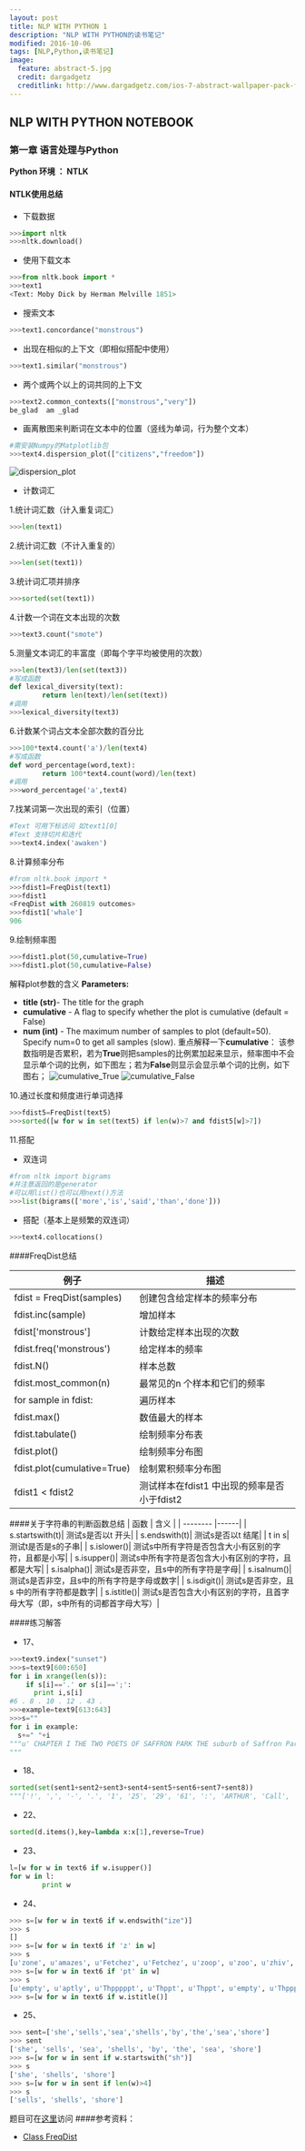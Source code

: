 ```yaml
---
layout: post
title: NLP WITH PYTHON 1
description: "NLP WITH PYTHON的读书笔记"
modified: 2016-10-06
tags: [NLP,Python,读书笔记]
image:
  feature: abstract-5.jpg
  credit: dargadgetz
  creditlink: http://www.dargadgetz.com/ios-7-abstract-wallpaper-pack-for-iphone-5-and-ipod-touch-retina/
---
```

## NLP WITH PYTHON NOTEBOOK
### 第一章 语言处理与Python
**Python 环境 ： NTLK**  
####  NTLK使用总结
- 下载数据  

``` python
>>>import nltk
>>>nltk.download()
``` 

- 使用下载文本
```python
>>>from nltk.book import *
>>>text1
<Text: Moby Dick by Herman Melville 1851>
```
- 搜索文本
```python
>>>text1.concordance("monstrous")
```
- 出现在相似的上下文（即相似搭配中使用）
```python
>>>text1.similar("monstrous")
```
- 两个或两个以上的词共同的上下文
```python
>>>text2.common_contexts(["monstrous","very"])
be_glad  am _glad
```
- 画离散图来判断词在文本中的位置（竖线为单词，行为整个文本）
```python
#需安装Numpy的Matplotlib包
>>>text4.dispersion_plot(["citizens","freedom"])
```
![dispersion_plot](../images/dispersion_plot.png)
- 计数词汇
 
1.统计词汇数（计入重复词汇）
```python
>>>len(text1)
```
2.统计词汇数（不计入重复的）
```python
>>>len(set(text1))
```
3.统计词汇项并排序
```python
>>>sorted(set(text1))
```
4.计数一个词在文本出现的次数
```python
>>>text3.count("smote")
```
5.测量文本词汇的丰富度（即每个字平均被使用的次数）
```python
>>>len(text3)/len(set(text3))
#写成函数
def lexical_diversity(text):
        return len(text)/len(set(text))
#调用
>>>lexical_diversity(text3)
```
6.计数某个词占文本全部次数的百分比
```python
>>>100*text4.count('a')/len(text4)
#写成函数
def word_percentage(word,text):
        return 100*text4.count(word)/len(text)
#调用
>>>word_percentage('a',text4)
```
7.找某词第一次出现的索引（位置）
```python
#Text 可用下标访问 如text1[0]
#Text 支持切片和迭代
>>>text4.index('awaken')
```
8.计算频率分布
```python
#from nltk.book import *
>>>fdist1=FreqDist(text1)
>>>fdist1
<FreqDist with 260819 outcomes>
>>>fdist1['whale']
906
```
9.绘制频率图
```python
>>>fdist1.plot(50,cumulative=True)
>>>fdist1.plot(50,cumulative=False)
```
解释plot参数的含义
**Parameters:**
- **title (str)**- The title for the graph
- **cumulative** - A flag to specify whether the plot is cumulative (default = False)
- **num (int)** - The maximum number of samples to plot (default=50). Specify num=0 to get all samples (slow).
重点解释一下**cumulative**： 
该参数指明是否累积，若为**True**则把samples的比例累加起来显示，频率图中不会显示单个词的比例，如下图左；若为**False**则显示会显示单个词的比例，如下图右；
![cumulative_True](../images/cumulative_True.png) ![cumulative_False](../images/cumulative_False.png)  

10.通过长度和频度进行单词选择
```python
>>>fdist5=FreqDist(text5)
>>>sorted([w for w in set(text5) if len(w)>7 and fdist5[w]>7])
```
11.搭配
- 双连词
```python
#from nltk import bigrams
#并注意返回的是generator
#可以用list()也可以用next()方法
>>>list(bigrams(['more','is','said','than','done']))
```
- 搭配（基本上是频繁的双连词）
```python
>>>text4.collocations()
```
####FreqDist总结

| 例子        | 描述  |
| --------   |------|
| fdist = FreqDist(samples)    |  创建包含给定样本的频率分布|
|fdist.inc(sample)         |   增加样本   |
| fdist['monstrous']       |    计数给定样本出现的次数    |
|fdist.freq('monstrous')|给定样本的频率|
|fdist.N()|样本总数|
|fdist.most_common(n)|最常见的n 个样本和它们的频率|
|for sample in fdist:|遍历样本|
|fdist.max()|数值最大的样本|
|fdist.tabulate()|绘制频率分布表|
|fdist.plot()|绘制频率分布图|
|fdist.plot(cumulative=True)|绘制累积频率分布图|
|fdist1 < fdist2|测试样本在fdist1 中出现的频率是否小于fdist2|
 
 
####关于字符串的判断函数总结
| 函数        | 含义  |
| --------   |------|
| s.startswith(t)| 	测试s是否以t 开头| 
| s.endswith(t)| 	测试s是否以t 结尾| 
| t in s| 	测试t是否是s的子串| 
| s.islower()| 	测试s中所有字符是否包含大小有区别的字符，且都是小写| 
| s.isupper()| 	测试s中所有字符是否包含大小有区别的字符，且都是大写| 
| s.isalpha()| 	测试s是否非空，且s中的所有字符是字母| 
| s.isalnum()| 	测试s是否非空，且s中的所有字符是字母或数字| 
| s.isdigit()| 	测试s是否非空，且s 中的所有字符都是数字| 
| s.istitle()| 	测试s是否包含大小有区别的字符，且首字母大写（即，s中所有的词都首字母大写）|    

####练习解答
- 17、
``` python
>>>text9.index("sunset")
>>>s=text9[600:650]
for i in xrange(len(s)):
    if s[i]=='.' or s[i]==';':
      print i,s[i]
#6 . 8 . 10 . 12 . 43 .
>>>example=text9[613:643]
>>>s=""
for i in example:
  s+=" "+i
"""u' CHAPTER I THE TWO POETS OF SAFFRON PARK THE suburb of Saffron Park lay on the sunset side of London , as red and ragged as a cloud of sunset'
"""
```
- 18、
```python
sorted(set(sent1+sent2+sent3+sent4+sent5+sent6+sent7+sent8))
"""['!', ',', '-', '.', '1', '25', '29', '61', ':', 'ARTHUR', 'Call', 'Citizens', 'Dashwood', 'Fellow', 'God', 'House', 'I', 'In', 'Ishmael', 'JOIN', 'KING', 'MALE', 'Nov.', 'PMing', 'Pierre', 'Representatives', 'SCENE', 'SEXY', 'Senate', 'Sussex', 'The', 'Vinken', 'Whoa', '[', ']', 'a', 'and', 'as', 'attrac', 'been', 'beginning', 'board', 'clop', 'created', 'director', 'discreet', 'earth', 'encounters', 'family', 'for', 'had', 'have', 'heaven', 'in', 'join', 'lady', 'lol', 'long', 'me', 'nonexecutive', 'of', 'old', 'older', 'people', 'problem', 'seeks', 'settled', 'single', 'the', 'there', 'to', 'will', 'wind', 'with', 'years']"""
```
- 22、
```python
sorted(d.items(),key=lambda x:x[1],reverse=True)
```
- 23、
```python
l=[w for w in text6 if w.isupper()]
for w in l:
        print w
```
- 24、
```python
>>> s=[w for w in text6 if w.endswith("ize")]
>>> s
[]
>>> s=[w for w in text6 if 'z' in w]
>>> s
[u'zone', u'amazes', u'Fetchez', u'Fetchez', u'zoop', u'zoo', u'zhiv', u'frozen', u'zoosh']
>>> s=[w for w in text6 if 'pt' in w]
>>> s
[u'empty', u'aptly', u'Thpppppt', u'Thppt', u'Thppt', u'empty', u'Thppppt', u'temptress', u'temptation', u'ptoo', u'Chapter', u'excepting', u'Thpppt']
>>> s=[w for w in text6 if w.istitle()]
```
- 25、
```python
>>> sent=['she','sells','sea','shells','by','the','sea','shore']
>>> sent
['she', 'sells', 'sea', 'shells', 'by', 'the', 'sea', 'shore']
>>> s=[w for w in sent if w.startswith("sh")]
>>> s
['she', 'shells', 'shore']
>>> s=[w for w in sent if len(w)>4]
>>> s
['sells', 'shells', 'shore']
```
题目可在[这里][1]访问
####参考资料：
- [Class FreqDist][2]

[1]:http://python.usyiyi.cn/documents/nltk_python/ch01.html
[2]:http://jazzparser.granroth-wilding.co.uk/api/nltk.probability.FreqDist-class.html

